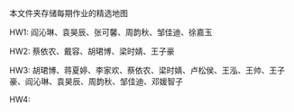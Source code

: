 本文件夹存储每期作业的精选地图

HW1: 阎沁琳、袁昊辰、张可馨、周韵秋、邹佳迪、徐嘉玉

HW2: 蔡依农、戴容、胡珺博、梁时婧、王子豪

HW3: 胡珺博、蒋夏婷、李家欢、蔡依农、梁时婧、卢松侯、王泓、王帅、王子豪、阎沁琳、袁昊辰、周韵秋、邹佳迪、邓媛智子

HW4: 
